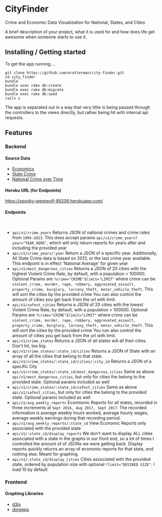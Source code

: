# CityFinder
Crime and Economic Data Visualization for National, States, and Cities

A brief description of your project, what it is used for and how does life get
awesome when someone starts to use it.

## Installing / Getting started

To get the app running....

```shell
git clone https://github.com/wratterman/city-finder.git
cd city_finder
bundle
bundle exec rake db:create
bundle exec rake db:migrate
bundle exec rake db:seed
rails s
```

The app is separated out in a way that very little is being passed through the controllers
to the views directly, but rather being hit with internal api requests.

## Features

### Backend
#### Source Data
  - [Economics](https://www.bls.gov/ces/#tables)
  - [State Crime](https://ucr.fbi.gov/crime-in-the-u.s/2013/crime-in-the-u.s.-2013/tables/table-8/table_8_offenses_known_to_law_enforcement_by_state_by_city_2013.xls/view)
  - [National Crime over Time](https://ucr.fbi.gov/crime-in-the-u.s/2013/crime-in-the-u.s.-2013/tables/1tabledatadecoverviewpdf/table_1_crime_in_the_united_states_by_volume_and_rate_per_100000_inhabitants_1994-2013.xls)
#### Heroku URL (for Endpoints)
  https://spooky-werewolf-89206.herokuapp.com/
#### Endpoints
  
  - `api/v1/crime_years` Returns JSON of national crimes and crime rates from `1994-2013`. This does accept params   `api/v1/crime_years?year="YEAR_HERE"`, which will only return reports for years after and including the provided year
  - `api/v1/crime_years/:year` Return a JSON of a specific year. Additionally, All State Crime data is based on 2013, or the last crime year available. This endpoint is in effect 'National Average' for given year
  - `api/v1/most_dangerous_cities` Returns a JSON of 20 cities with the highest Violent Crime Rate, by default, with a population > 100000. Optional Params are `?crime="CRIME"$limit="LIMIT"` where crime can be `violent_crime, murder, rape, robbery, aggrevated_assault, property_crime, burglary, larceny_theft, motor_vehicle_theft`. This will sort the cities by the provided crime You can also control the amount of cities you get back from the url with limit.
  - `api/v1/safest_cities` Returns a JSON of 20 cities with the lowest Violent Crime Rate, by default, with a population > 100000. Optional Params are `?crime="CRIME"$limit="LIMIT"` where crime can be `violent_crime, murder, rape, robbery, aggrevated_assault, property_crime, burglary, larceny_theft, motor_vehicle_theft`. This will sort the cities by the provided crime You can also control the amount of cities you get back from the url with limit.
  - `api/v1/crime_states` Returns a JSON of all states will all their cities. Don't hit, too big.
  - `api/v1/crime_states/:state_id/cities` Returns a JSON of State with an array of all the cities that belong to that state.
  - `api/v1/crime_states/:state_id/cities/:city_id` Returns a JSON of a specific City
  - `api/v1/crime_states/:state_id/most_dangerous_cities` Same as above `api/v1/most_dangerous_cities`, but only for cities the belong to the provided state. Optional params included as well
  - `api/v1/crime_states/:state_id/safest_cities` Same as above `api/v1/safest_cities`, but only for cities the belong to the provided state. Optional params included as well
  - `api/v1/avg_weekly_reports` Econmonic Reports for all states, recorded in three increments at `Sept 2016, Aug 2017, Sept 2017`. The recorded information is average weekly hours worked, average hourly wages, average weekly earnings during that recording period.
  - `api/v1/avg_weekly_reports/:state_id` View Economic Reports only associated with the provided state
  - `api/v1/:state_id/display_reports` We don't want to display ALL cities associated with a state in the graphs in our front end, so a lot of times I controlled the amount of of JSONs we were getting back. Display reports quickly returns an array of economic reports for that state, and nothing else. Meant for graphing.
  - `api/v1/:state_id/display_cities` Cities associated with the provided state, ordered by population size with optional `?limit="DESIRED SIZE"`. I load 10 by default

### Frontend
 
 #### Graphing Libraries
  - [d3js](https://d3js.org/)
  - [dimplejs](https://dimplejs.org/)

